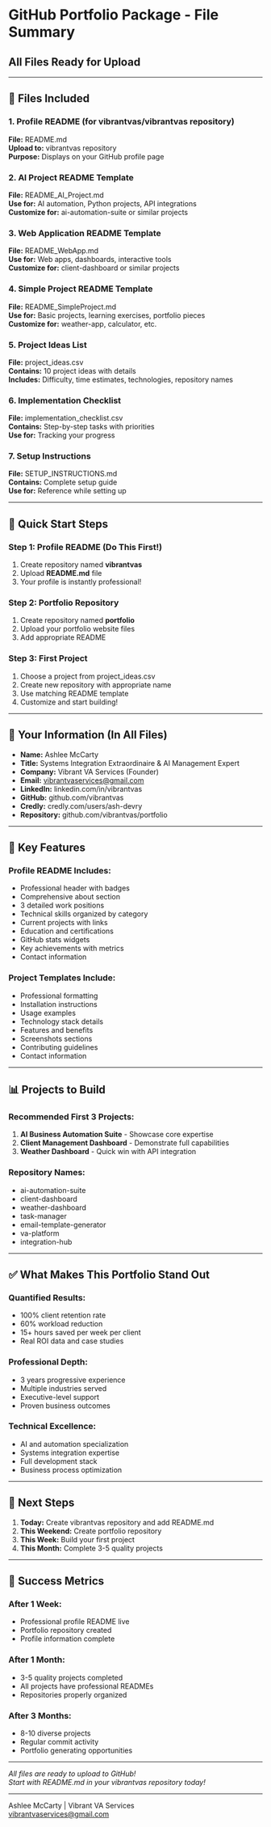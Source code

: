 # GitHub Portfolio Package - File Summary
## All Files Ready for Upload

---

## 📁 Files Included

### 1. Profile README (for vibrantvas/vibrantvas repository)
**File:** README.md  
**Upload to:** vibrantvas repository  
**Purpose:** Displays on your GitHub profile page

### 2. AI Project README Template
**File:** README_AI_Project.md  
**Use for:** AI automation, Python projects, API integrations  
**Customize for:** ai-automation-suite or similar projects

### 3. Web Application README Template
**File:** README_WebApp.md  
**Use for:** Web apps, dashboards, interactive tools  
**Customize for:** client-dashboard or similar projects

### 4. Simple Project README Template
**File:** README_SimpleProject.md  
**Use for:** Basic projects, learning exercises, portfolio pieces  
**Customize for:** weather-app, calculator, etc.

### 5. Project Ideas List
**File:** project_ideas.csv  
**Contains:** 10 project ideas with details  
**Includes:** Difficulty, time estimates, technologies, repository names

### 6. Implementation Checklist
**File:** implementation_checklist.csv  
**Contains:** Step-by-step tasks with priorities  
**Use for:** Tracking your progress

### 7. Setup Instructions
**File:** SETUP_INSTRUCTIONS.md  
**Contains:** Complete setup guide  
**Use for:** Reference while setting up

---

## 🚀 Quick Start Steps

### Step 1: Profile README (Do This First!)
1. Create repository named **vibrantvas**
2. Upload **README.md** file
3. Your profile is instantly professional!

### Step 2: Portfolio Repository
1. Create repository named **portfolio**
2. Upload your portfolio website files
3. Add appropriate README

### Step 3: First Project
1. Choose a project from project_ideas.csv
2. Create new repository with appropriate name
3. Use matching README template
4. Customize and start building!

---

## 📧 Your Information (In All Files)

- **Name:** Ashlee McCarty
- **Title:** Systems Integration Extraordinaire & AI Management Expert
- **Company:** Vibrant VA Services (Founder)
- **Email:** vibrantvaservices@gmail.com
- **LinkedIn:** linkedin.com/in/vibrantvas
- **GitHub:** github.com/vibrantvas
- **Credly:** credly.com/users/ash-devry
- **Repository:** github.com/vibrantvas/portfolio

---

## 💼 Key Features

### Profile README Includes:
- Professional header with badges
- Comprehensive about section
- 3 detailed work positions
- Technical skills organized by category
- Current projects with links
- Education and certifications
- GitHub stats widgets
- Key achievements with metrics
- Contact information

### Project Templates Include:
- Professional formatting
- Installation instructions
- Usage examples
- Technology stack details
- Features and benefits
- Screenshots sections
- Contributing guidelines
- Contact information

---

## 📊 Projects to Build

### Recommended First 3 Projects:
1. **AI Business Automation Suite** - Showcase core expertise
2. **Client Management Dashboard** - Demonstrate full capabilities
3. **Weather Dashboard** - Quick win with API integration

### Repository Names:
- ai-automation-suite
- client-dashboard
- weather-dashboard
- task-manager
- email-template-generator
- va-platform
- integration-hub

---

## ✅ What Makes This Portfolio Stand Out

### Quantified Results:
- 100% client retention rate
- 60% workload reduction
- 15+ hours saved per week per client
- Real ROI data and case studies

### Professional Depth:
- 3 years progressive experience
- Multiple industries served
- Executive-level support
- Proven business outcomes

### Technical Excellence:
- AI and automation specialization
- Systems integration expertise
- Full development stack
- Business process optimization

---

## 📝 Next Steps

1. **Today:** Create vibrantvas repository and add README.md
2. **This Weekend:** Create portfolio repository
3. **This Week:** Build your first project
4. **This Month:** Complete 3-5 quality projects

---

## 🎯 Success Metrics

### After 1 Week:
- Professional profile README live
- Portfolio repository created
- Profile information complete

### After 1 Month:
- 3-5 quality projects completed
- All projects have professional READMEs
- Repositories properly organized

### After 3 Months:
- 8-10 diverse projects
- Regular commit activity
- Portfolio generating opportunities

---

*All files are ready to upload to GitHub!*  
*Start with README.md in your vibrantvas repository today!*

---

Ashlee McCarty | Vibrant VA Services  
vibrantvaservices@gmail.com
